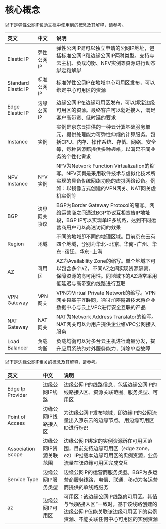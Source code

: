 # 核心概念
以下是弹性公网IP帮助文档中使用到的概念及其解释，请参考。

| 英文 | 中文 | 说明 |
| :- | :- | :- |
| Elastic IP | 弹性公网IP | 弹性公网IP是可以独立申请的公网IP地址，包括标准公网IP和边缘公网IP两种类型。支持与云主机、负载均衡、NFV实例等资源进行动态绑定和解绑 |
| Standard Elastic IP | 标准公网IP | 标准弹性公网IP在地域中心可用区发布，可以绑定中心可用区的资源 |
| Edge Elastic IP | 边缘公网IP | 边缘公网IP在边缘可用区发布，可以绑定边缘可用区的资源。最终客户可以就近接入，满足客户高带宽、低时延的要求 |
| Instance | 实例 | 实例是京东云提供的一种云计算基础服务单元，提供处理能力可弹性伸缩的计算服务。包括CPU、内存、操作系统、存储、网络、安全等，每种资源都提供多种规格，以满足不同业务的个性化需求 |
| NFV Instance | NFV实例 | NFV为Network Function Virtualization的缩写。NFV实例是采用软件技术与虚拟化技术所实现的具备传统网络功能的虚拟网络设备。例如：以镜像方式创建的VPN网关、NAT网关虚机实例等 |
| BGP | 边界网关协议 | BGP为Border Gateway Protocol的缩写。网络运营商之间通过BGP协议互相宣告IP地址段，BGP IP可以实现单IP多线路，达到不同运营商用户可以高速访问的效果 |
| Region | 地域 | 不同的地域即不同的地理区域。目前京东云有四个地域，分别为华北-北京、华南-广州、华东-宿迁、华东-上海 |
| AZ | 可用区 | AZ为Availability Zone的缩写。单个地域下可以包含多个AZ，不同AZ之间实现资源隔离，保障资源的高可用性。同地域下的AZ通常采用低延迟与高带宽的线路进行互联 |
| VPN Gateway | VPN网关 | VPN为Virtual Private Network的缩写。VPN网关是基于互联网，通过加密隧道技术将企业数据中心与云上VPC进行安全互联的产品 |
| NAT Gateway | NAT网关 | NAT为Network Address Translator的缩写。NAT网关可以为用户提供企业级VPC公网接入服务 |
| Load Balancer | 负载均衡 | 负载均衡可以对多台云主机进行流量分发，提升应用系统的对外服务能力，消除单点故障 |

以下是边缘公网IP相关的概念及其解释，请参考。

| 英文 | 中文 | 说明 |
| :- | :- | :- |
| Edge Ip Provider | 边缘公网IP线路 | 边缘公网IP的线路信息，包括边缘公网IP的线路接入区、资源关联范围、服务类型、可用区 |
| Point of Access | 边缘公网IP线路接入区 | 为边缘公网IP发布地域，即边缘IP的公网流量出入京东云的边缘节点。 用边缘可用区ID进行标识 |
| Association Scope| 边缘公网IP资源关联范围 | 边缘公网IP绑定的实例资源所在可用区范围，目前支持边缘可用区（edge zone，ez）IP挂载本边缘可用区的实例资源，业务流量在该边缘可用区完成交互|
| Service Type | 边缘公网IP服务类型 | 边缘公网IP的运营商服务类型。BGP为多运营商服务线路，电信、联通、移动为各运营商提供的单线路服务 |
| az | 边缘公网IP可用区 | 可用区：该边缘公网IP线路的可用区。其值与“线路接入区”一致时，基于该线路创建的边缘公网IP仅能关联该边缘可用区下的实例资源、不能关联任何中心可用区的实例资源 |
